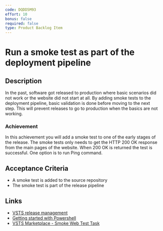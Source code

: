 ```yaml
---
code: DQDD5M93
effort: 10
bonus: false 
required: false
type: Product Backlog Item 
---
```

# Run a smoke test as part of the deployment pipeline #

## Description ##
In the past, software got released to production where basic scenarios did not work or the website did not start at all. By adding smoke tests to the deployment pipeline, basic validation is done before moving to the next step. This will prevent releases to go to production when the basics are not working.

### Achievement ###
In this achievement you will add a smoke test to one of the early stages of the release. The smoke tests only needs to get the HTTP 200 OK response from the main pages of the website. When 200 OK is returned the test is successful. One option is to run Ping command.

## Acceptance Criteria ##
* A smoke test is added to the source repository
* The smoke test is part of the release pipeline

## Links ##
* [VSTS release management](http://https://docs.microsoft.com/en-us/vsts/build-release/concepts/releases/?view=vsts)
* [Getting started with Powershell](https://docs.microsoft.com/powershell/scripting/getting-started/getting-started-with-windows-powershell?view=powershell-6)
* [VSTS Marketplace - Smoke Web Test Task](https://marketplace.visualstudio.com/items?itemName=miguelcruz.vsts-smoke-web-test-task)